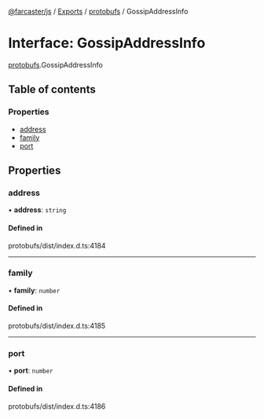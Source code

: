 [@farcaster/js](../README.md) / [Exports](../modules.md) / [protobufs](../modules/protobufs.md) / GossipAddressInfo

# Interface: GossipAddressInfo

[protobufs](../modules/protobufs.md).GossipAddressInfo

## Table of contents

### Properties

- [address](protobufs.GossipAddressInfo.md#address)
- [family](protobufs.GossipAddressInfo.md#family)
- [port](protobufs.GossipAddressInfo.md#port)

## Properties

### address

• **address**: `string`

#### Defined in

protobufs/dist/index.d.ts:4184

___

### family

• **family**: `number`

#### Defined in

protobufs/dist/index.d.ts:4185

___

### port

• **port**: `number`

#### Defined in

protobufs/dist/index.d.ts:4186
